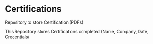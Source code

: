 # Certifications
Repository to store Certification (PDFs)

This Repository stores Certifications completed (Name, Company, Date, Credentials)
